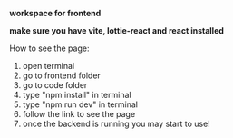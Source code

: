 **workspace for frontend**

**make sure you have vite, lottie-react and react installed**

How to see the page:
1. open terminal
2. go to frontend folder
3. go to code folder
4. type "npm install" in terminal
5. type "npm run dev" in terminal
6. follow the link to see the page
7. once the backend is running you may start to use!



